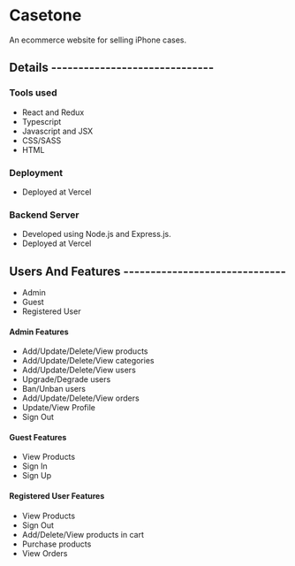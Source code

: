 # Casetone
An ecommerce website for selling iPhone cases. 


## Details ------------------------------

### Tools used
- React and Redux
- Typescript
- Javascript and JSX
- CSS/SASS
- HTML

### Deployment
- Deployed at Vercel

### Backend Server
- Developed using Node.js and Express.js.
- Deployed at Vercel


## Users And Features ------------------------------

- Admin
- Guest
- Registered User

#### Admin Features
- Add/Update/Delete/View products
- Add/Update/Delete/View categories
- Add/Update/Delete/View users
- Upgrade/Degrade users
- Ban/Unban users
- Add/Update/Delete/View orders
- Update/View Profile
- Sign Out

#### Guest Features
- View Products
- Sign In
- Sign Up

#### Registered User Features
- View Products
- Sign Out
- Add/Delete/View products in cart
- Purchase products
- View Orders
